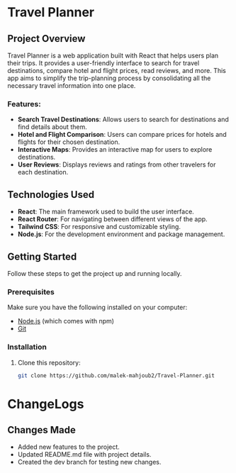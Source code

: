 # Travel Planner

## Project Overview

Travel Planner is a web application built with React that helps users plan their trips. It provides a user-friendly interface to search for travel destinations, compare hotel and flight prices, read reviews, and more. This app aims to simplify the trip-planning process by consolidating all the necessary travel information into one place.

### Features:
- **Search Travel Destinations**: Allows users to search for destinations and find details about them.
- **Hotel and Flight Comparison**: Users can compare prices for hotels and flights for their chosen destination.
- **Interactive Maps**: Provides an interactive map for users to explore destinations.
- **User Reviews**: Displays reviews and ratings from other travelers for each destination.

## Technologies Used
- **React**: The main framework used to build the user interface.
- **React Router**: For navigating between different views of the app.
- **Tailwind CSS**: For responsive and customizable styling.
- **Node.js**: For the development environment and package management.

## Getting Started

Follow these steps to get the project up and running locally.

### Prerequisites
Make sure you have the following installed on your computer:
- [Node.js](https://nodejs.org/) (which comes with npm)
- [Git](https://git-scm.com/)

### Installation
1. Clone this repository:
   ```bash
   git clone https://github.com/malek-mahjoub2/Travel-Planner.git

# ChangeLogs

## Changes Made
- Added new features to the project.
- Updated README.md file with project details.
- Created the dev branch for testing new changes.